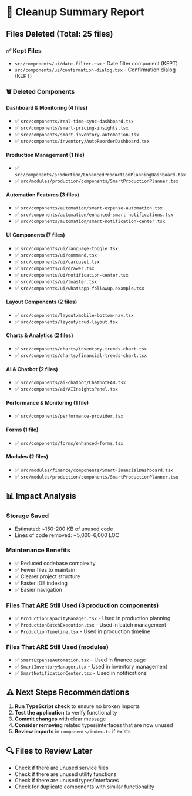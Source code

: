 # 🧹 Cleanup Summary Report

## Files Deleted (Total: 25 files)

### ✅ Kept Files
- `src/components/ui/date-filter.tsx` - Date filter component (KEPT)
- `src/components/ui/confirmation-dialog.tsx` - Confirmation dialog (KEPT)

### 🗑️ Deleted Components

#### Dashboard & Monitoring (4 files)
- ✅ `src/components/real-time-sync-dashboard.tsx`
- ✅ `src/components/smart-pricing-insights.tsx`
- ✅ `src/components/smart-inventory-automation.tsx`
- ✅ `src/components/inventory/AutoReorderDashboard.tsx`

#### Production Management (1 file)
- ✅ `src/components/production/EnhancedProductionPlanningDashboard.tsx`
- ✅ `src/modules/production/components/SmartProductionPlanner.tsx`

#### Automation Features (3 files)
- ✅ `src/components/automation/smart-expense-automation.tsx`
- ✅ `src/components/automation/enhanced-smart-notifications.tsx`
- ✅ `src/components/automation/smart-notification-center.tsx`

#### UI Components (7 files)
- ✅ `src/components/ui/language-toggle.tsx`
- ✅ `src/components/ui/command.tsx`
- ✅ `src/components/ui/carousel.tsx`
- ✅ `src/components/ui/drawer.tsx`
- ✅ `src/components/ui/notification-center.tsx`
- ✅ `src/components/ui/toaster.tsx`
- ✅ `src/components/ui/whatsapp-followup.example.tsx`

#### Layout Components (2 files)
- ✅ `src/components/layout/mobile-bottom-nav.tsx`
- ✅ `src/components/layout/crud-layout.tsx`

#### Charts & Analytics (2 files)
- ✅ `src/components/charts/inventory-trends-chart.tsx`
- ✅ `src/components/charts/financial-trends-chart.tsx`

#### AI & Chatbot (2 files)
- ✅ `src/components/ai-chatbot/ChatbotFAB.tsx`
- ✅ `src/components/ai/AIInsightsPanel.tsx`

#### Performance & Monitoring (1 file)
- ✅ `src/components/performance-provider.tsx`

#### Forms (1 file)
- ✅ `src/components/forms/enhanced-forms.tsx`

#### Modules (2 files)
- ✅ `src/modules/finance/components/SmartFinancialDashboard.tsx`
- ✅ `src/modules/production/components/SmartProductionPlanner.tsx`

## 📊 Impact Analysis

### Storage Saved
- Estimated: ~150-200 KB of unused code
- Lines of code removed: ~5,000-6,000 LOC

### Maintenance Benefits
- ✅ Reduced codebase complexity
- ✅ Fewer files to maintain
- ✅ Clearer project structure
- ✅ Faster IDE indexing
- ✅ Easier navigation

### Files That ARE Still Used (3 production components)
- ✅ `ProductionCapacityManager.tsx` - Used in production planning
- ✅ `ProductionBatchExecution.tsx` - Used in batch management
- ✅ `ProductionTimeline.tsx` - Used in production timeline

### Files That ARE Still Used (modules)
- ✅ `SmartExpenseAutomation.tsx` - Used in finance page
- ✅ `SmartInventoryManager.tsx` - Used in inventory management
- ✅ `SmartNotificationCenter.tsx` - Used in notifications

## ⚠️ Next Steps Recommendations

1. **Run TypeScript check** to ensure no broken imports
2. **Test the application** to verify functionality
3. **Commit changes** with clear message
4. **Consider removing** related types/interfaces that are now unused
5. **Review imports** in `components/index.ts` if exists

## 🔍 Files to Review Later
- Check if there are unused service files
- Check if there are unused utility functions
- Check if there are unused types/interfaces
- Check for duplicate components with similar functionality

